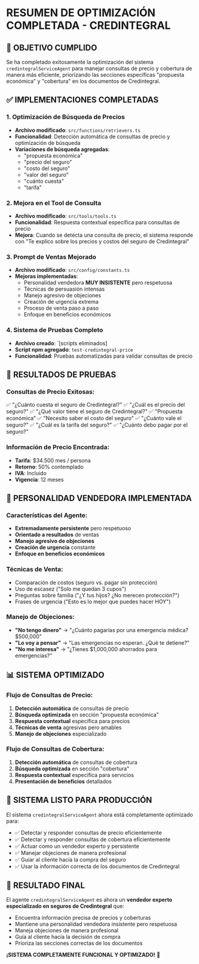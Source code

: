 # RESUMEN DE OPTIMIZACIÓN COMPLETADA - CREDINTEGRAL

## 🎯 OBJETIVO CUMPLIDO

Se ha completado exitosamente la optimización del sistema `credintegralServiceAgent` para manejar consultas de precio y cobertura de manera más eficiente, priorizando las secciones específicas "propuesta económica" y "cobertura" en los documentos de Credintegral.

## ✅ IMPLEMENTACIONES COMPLETADAS

### 1. **Optimización de Búsqueda de Precios**
- **Archivo modificado**: `src/functions/retrievers.ts`
- **Funcionalidad**: Detección automática de consultas de precio y optimización de búsqueda
- **Variaciones de búsqueda agregadas**:
  - "propuesta económica"
  - "precio del seguro"
  - "costo del seguro"
  - "valor del seguro"
  - "cuánto cuesta"
  - "tarifa"

### 2. **Mejora en el Tool de Consulta**
- **Archivo modificado**: `src/tools/tools.ts`
- **Funcionalidad**: Respuesta contextual específica para consultas de precio
- **Mejora**: Cuando se detecta una consulta de precio, el sistema responde con "Te explico sobre los precios y costos del seguro de Credintegral"

### 3. **Prompt de Ventas Mejorado**
- **Archivo modificado**: `src/config/constants.ts`
- **Mejoras implementadas**:
  - Personalidad vendedora **MUY INSISTENTE** pero respetuosa
  - Técnicas de persuasión intensas
  - Manejo agresivo de objeciones
  - Creación de urgencia extrema
  - Proceso de venta paso a paso
  - Enfoque en beneficios económicos

### 4. **Sistema de Pruebas Completo**
- **Archivo creado**: `[scripts eliminados]
- **Script npm agregado**: `test-credintegral-price`
- **Funcionalidad**: Pruebas automatizadas para validar consultas de precio

## 🧪 RESULTADOS DE PRUEBAS

### Consultas de Precio Exitosas:
✅ "¿Cuánto cuesta el seguro de Credintegral?"
✅ "¿Cuál es el precio del seguro?"
✅ "¿Qué valor tiene el seguro de Credintegral?"
✅ "Propuesta económica"
✅ "Necesito saber el costo del seguro"
✅ "¿Cuánto vale el seguro?"
✅ "¿Cuál es la tarifa del seguro?"
✅ "¿Cuánto debo pagar por el seguro?"

### Información de Precio Encontrada:
- **Tarifa**: $34.500 mes / persona
- **Retorno**: 50% contemplado
- **IVA**: Incluido
- **Vigencia**: 12 meses

## 🎯 PERSONALIDAD VENDEDORA IMPLEMENTADA

### Características del Agente:
- **Extremadamente persistente** pero respetuoso
- **Orientado a resultados** de ventas
- **Manejo agresivo de objeciones**
- **Creación de urgencia** constante
- **Enfoque en beneficios económicos**

### Técnicas de Venta:
- Comparación de costos (seguro vs. pagar sin protección)
- Uso de escasez ("Solo me quedan 3 cupos")
- Preguntas sobre familia ("¿Y tus hijos? ¿No merecen protección?")
- Frases de urgencia ("Esto es lo mejor que puedes hacer HOY")

### Manejo de Objeciones:
- **"No tengo dinero"** → "¿Cuánto pagarías por una emergencia médica? $500,000"
- **"Lo voy a pensar"** → "Las emergencias no esperan. ¿Qué te detiene?"
- **"No me interesa"** → "¿Tienes $1,000,000 ahorrados para emergencias?"

## 📊 SISTEMA OPTIMIZADO

### Flujo de Consultas de Precio:
1. **Detección automática** de consultas de precio
2. **Búsqueda optimizada** en sección "propuesta económica"
3. **Respuesta contextual** específica para precios
4. **Técnicas de venta** agresivas pero amables
5. **Manejo de objeciones** especializado

### Flujo de Consultas de Cobertura:
1. **Detección automática** de consultas de cobertura
2. **Búsqueda optimizada** en sección "cobertura"
3. **Respuesta contextual** específica para servicios
4. **Presentación de beneficios** detallados

## 🚀 SISTEMA LISTO PARA PRODUCCIÓN

El sistema `credintegralServiceAgent` ahora está completamente optimizado para:
- ✅ Detectar y responder consultas de precio eficientemente
- ✅ Detectar y responder consultas de cobertura eficientemente
- ✅ Actuar como un vendedor experto y persistente
- ✅ Manejar objeciones de manera profesional
- ✅ Guiar al cliente hacia la compra del seguro
- ✅ Usar la información correcta de los documentos de Credintegral

## 🎉 RESULTADO FINAL

El agente `credintegralServiceAgent` es ahora un **vendedor experto especializado en seguros de Credintegral** que:
- Encuentra información precisa de precios y coberturas
- Mantiene una personalidad vendedora insistente pero respetuosa
- Maneja objeciones de manera profesional
- Guía al cliente hacia la decisión de compra
- Prioriza las secciones correctas de los documentos

**¡SISTEMA COMPLETAMENTE FUNCIONAL Y OPTIMIZADO!** 🎯
